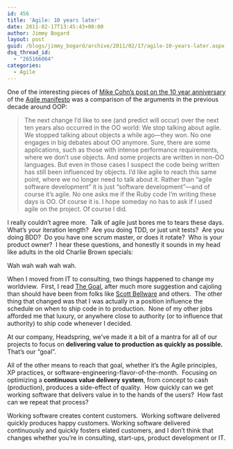 ```yaml
---
id: 456
title: 'Agile: 10 years later'
date: 2011-02-17T13:45:43+00:00
author: Jimmy Bogard
layout: post
guid: /blogs/jimmy_bogard/archive/2011/02/17/agile-10-years-later.aspx
dsq_thread_id:
  - "265166064"
categories:
  - Agile
---
```

One of the interesting pieces of [Mike Cohn’s post on the 10 year anniversary](http://blog.mountaingoatsoftware.com/reflections-on-the-10-years-since-the-agile-manifesto) of the [Agile manifesto](http://agilemanifesto.org/) was a comparison of the arguments in the previous decade around OOP:

> The next change I’d like to see (and predict will occur) over the next ten years also occurred in the OO world: We stop talking about agile. We stopped talking about objects a while ago—they won. No one engages in big debates about OO anymore. Sure, there are some applications, such as those with intense performance requirements, where we don’t use objects. And some projects are written in non-OO languages. But even in those cases I suspect the code being written has still been influenced by objects. I’d like agile to reach this same point, where we no longer need to talk about it. Rather than “agile software development” it is just “software development”—and of course it’s agile. No one asks me if the Ruby code I’m writing these days is OO. Of course it is. I hope someday no has to ask if I used agile on the project. Of course I did.

I really couldn’t agree more.&#160; Talk of agile just bores me to tears these days.&#160; What’s your iteration length?&#160; Are you doing TDD, or just unit tests?&#160; Are you doing BDD?&#160; Do you have one scrum master, or does it rotate?&#160; Who is your product owner?&#160; I hear these questions, and honestly it sounds in my head like adults in the old Charlie Brown specials:

Wah wah wah wah wah.

When I moved from IT to consulting, two things happened to change my worldview.&#160; First, I read [The Goal](http://www.amazon.com/Goal-Process-Ongoing-Improvement/dp/0884270610), after much more suggestion and cajoling than should have been from folks like [Scott Bellware](http://blog.scottbellware.com/) and others.&#160; The other thing that changed was that I was actually in a position influence the schedule on when to ship code in to production.&#160; None of my other jobs afforded me that luxury, or anywhere close to authority (or to influence that authority) to ship code whenever I decided.

At our company, Headspring, we’ve made it a bit of a mantra for all of our projects to focus on **delivering value to production as quickly as possible.**&#160; That’s our “goal”. 

All of the other means to reach that goal, whether it’s the Agile principles, XP practices, or software-engineering-flavor-of-the-month.&#160; Focusing on optimizing a **continuous value delivery system**, from concept to cash (production), produces a side-effect of quality.&#160; How quickly can we get working software that delivers value in to the hands of the users?&#160; How fast can we repeat that process?

Working software creates content customers.&#160; Working software delivered quickly produces happy customers. Working software delivered continuously and quickly fosters elated customers, and I don’t think that changes whether you’re in consulting, start-ups, product development or IT.